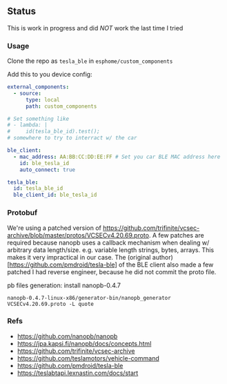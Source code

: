 ## Status

This is work in progress and did *NOT* work the last time I tried

### Usage

Clone the repo as `tesla_ble` in `esphome/custom_components`

Add this to you device config:
```yaml
external_components:
  - source:
      type: local
      path: custom_components

# Set something like
# - lambda: |
#     id(tesla_ble_id).test();
# somewhere to try to interract w/ the car

ble_client:
  - mac_address: AA:BB:CC:DD:EE:FF # Set you car BLE MAC address here
    id: ble_tesla_id
    auto_connect: true

tesla_ble:
  id: tesla_ble_id
  ble_client_id: ble_tesla_id
```

### Protobuf

We're using a patched version of https://github.com/trifinite/vcsec-archive/blob/master/protos/VCSECv4.20.69.proto.
A few patches are required because nanopb uses a callback mechanism when dealing w/ arbitrary data length/size.
e.g. variable length strings, bytes, arrays. This makes it very impractical in our case.
The (original author)[https://github.com/pmdroid/tesla-ble] of the BLE client also made a few patched I had reverse engineer, because he did not commit the proto file.

pb files generation:
install nanopb-0.4.7
```shell
nanopb-0.4.7-linux-x86/generator-bin/nanopb_generator VCSECv4.20.69.proto -L quote
```

### Refs

- https://github.com/nanopb/nanopb
- https://jpa.kapsi.fi/nanopb/docs/concepts.html
- https://github.com/trifinite/vcsec-archive
- https://github.com/teslamotors/vehicle-command
- https://github.com/pmdroid/tesla-ble
- https://teslabtapi.lexnastin.com/docs/start
